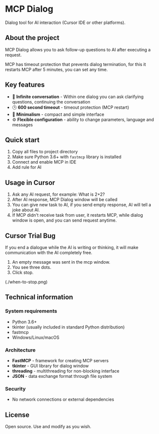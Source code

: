 # MCP Dialog

Dialog tool for AI interaction (Cursor IDE or other platforms).

## About the project

MCP Dialog allows you to ask follow-up questions to AI after executing a request.

MCP has timeout protection that prevents dialog termination, for this it restarts MCP after 5 minutes, you can set any time.

## Key features

- 🔄 **Infinite conversation** - Within one dialog you can ask clarifying questions, continuing the conversation
- 🕒 **600 second timeout** - timeout protection (MCP restart)
- 🎨 **Minimalism** - compact and simple interface
- ⚙️ **Flexible configuration** - ability to change parameters, language and messages

## Quick start

1. Copy all files to project directory
2. Make sure Python 3.6+ with `fastmcp` library is installed
3. Connect and enable MCP in IDE
4. Add rule for AI

## Usage in Cursor

1. Ask any AI request, for example: What is 2+2?
2. After AI response, MCP Dialog window will be called
3. You can give new task to AI, if you send empty response, AI will tell a joke about AI.
4. If MCP didn't receive task from user, it restarts MCP, while dialog window is open, and you can send request anytime.

## Cursor Trial Bug

If you end a dialogue while the AI is writing or thinking, it will make communication with the AI completely free.
1. An empty message was sent in the mcp window.
2. You see three dots.
3. Click stop.

(./when-to-stop.png)

## Technical information

### System requirements

- Python 3.6+
- tkinter (usually included in standard Python distribution)
- fastmcp
- Windows/Linux/macOS

### Architecture

- **FastMCP** - framework for creating MCP servers
- **tkinter** - GUI library for dialog window  
- **threading** - multithreading for non-blocking interface
- **JSON** - data exchange format through file system

### Security

- No network connections or external dependencies

## License

Open source. Use and modify as you wish.
